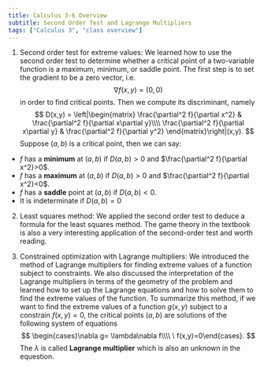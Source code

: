 ```yaml
---
title: Calculus 3-6 Overview
subtitle: Second Order Test and Lagrange Multipliers
tags: ["Calculus 3", "class overview"]
---
```

1. Second order test for extreme values: We learned how to use the second order test to determine whether a critical point of a two-variable function is a maximum, minimum, or saddle point. The first step is to set the gradient to be a zero vector, i.e. $$\nabla f(x,y) = (0,0)$$ in order to find critical points. Then we compute its discriminant, namely\
$$
D(x,y) = \left|\begin{matrix}
\frac{\partial^2 f}{\partial x^2} & \frac{\partial^2 f}{\partial x\partial y}\\\\
\frac{\partial^2 f}{\partial x\partial y} & \frac{\partial^2 f}{\partial y^2}
\end{matrix}\right|(x,y).
$$
Suppose $(a,b)$ is a critical point, then we can say:
* $f$ has a **minimum** at $(a,b)$ if $D(a,b)>0$ and $\frac{\partial^2 f}{\partial x^2}>0$.
* $f$ has a **maximum** at $(a,b)$ if $D(a,b)>0$ and $\frac{\partial^2 f}{\partial x^2}<0$.
* $f$ has a **saddle** point at $(a,b)$ if $D(a,b)<0$.
* It is indeterminate if $D(a,b)=0$

2. Least squares method: We applied the second order test to deduce a formula for the least squares method. The game theory in the textbook is also a very interesting application of the second-order test and worth reading.

3. Constrained optimization with Lagrange multipliers: We introduced the method of Lagrange multipliers for finding extreme values of a function subject to constraints. We also discussed the interpretation of the Lagrange multipliers in terms of the geometry of the problem and learned how to set up the Lagrange equations and how to solve them to find the extreme values of the function. To summarize this method, if we want to find the extreme values of a function $g(x,y)$ subject to a constrain $f(x,y)=0$, the critical points $(a,b)$ are solutions of the following system of equations
$$
\begin{cases}\nabla g= \lambda\nabla f\\\\
\ f(x,y)=0\end{cases}.
$$
The $\lambda$ is called **Lagrange multiplier** which is also an unknown in the equestion. 